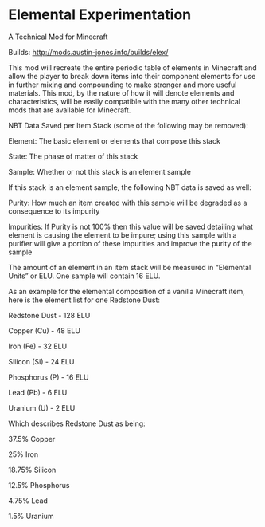 Elemental Experimentation
============
A Technical Mod for Minecraft

Builds: http://mods.austin-jones.info/builds/elex/

This mod will recreate the entire periodic table of elements in Minecraft and allow the player to break down items into their component elements for use in further mixing and compounding to make stronger and more useful materials. This mod, by the nature of how it will denote elements and characteristics, will be easily compatible with the many other technical mods that are available for Minecraft.

NBT Data Saved per Item Stack (some of the following may be removed):

  Element: The basic element or elements that compose this stack

  State: The phase of matter of this stack

  Sample: Whether or not this stack is an element sample

If this stack is an element sample, the following NBT data is saved as well:

  Purity: How much an item created with this sample will be degraded as a consequence to its impurity

  Impurities: If Purity is not 100% then this value will be saved detailing what element is causing the element to be impure; using this sample with a purifier will give a portion of these impurities and improve the purity of the sample

The amount of an element in an item stack will be measured in “Elemental Units” or ELU. One sample will contain 16 ELU.

As an example for the elemental composition of a vanilla Minecraft item, here is the element list for one Redstone Dust:

  Redstone Dust - 128 ELU
  
  Copper (Cu) - 48 ELU
  
  Iron (Fe) - 32 ELU
  
  Silicon (Si) - 24 ELU
  
  Phosphorus (P) - 16 ELU
  
  Lead (Pb) - 6 ELU
  
  Uranium (U) - 2 ELU
  
Which describes Redstone Dust as being:

  37.5% Copper

  25% Iron

  18.75% Silicon

  12.5% Phosphorus

  4.75% Lead

  1.5% Uranium
